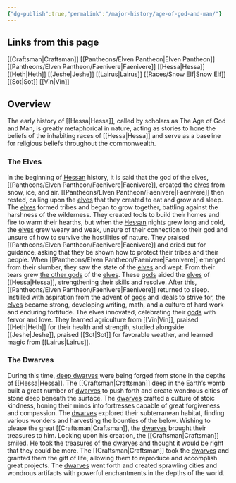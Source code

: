 ```yaml
---
{"dg-publish":true,"permalink":"/major-history/age-of-god-and-man/"}
---
```


## Links from this page
[[Craftsman\|Craftsman]]
[[Pantheons/Elven Pantheon\|Elven Pantheon]]
[[Pantheons/Elven Pantheon/Faenivere\|Faenivere]]
[[Hessa\|Hessa]]
[[Heth\|Heth]]
[[Jeshe\|Jeshe]]
[[Lairus\|Lairus]]
[[Races/Snow Elf\|Snow Elf]]
[[Sot\|Sot]]
[[Vin\|Vin]]
## Overview
The early history of [[Hessa\|Hessa]], called by scholars as The Age of God and Man, is greatly metaphorical in nature, acting as stories to hone the beliefs of the inhabiting races of [[Hessa\|Hessa]] and serve as a baseline for religious beliefs throughout the commonwealth. 
### The Elves
In the beginning of [Hessan](Hessa) history, it is said that the god of the elves, [[Pantheons/Elven Pantheon/Faenivere\|Faenivere]], created the [elves](Snow%20Elf) from snow, ice, and air. [[Pantheons/Elven Pantheon/Faenivere\|Faenivere]] then rested, calling upon the [elves](Snow%20Elf) that they created to eat and grow and sleep. The [elves](Snow%20Elf) formed tribes and began to grow together, battling against the harshness of the wilderness. They created tools to build their homes and fire to warm their hearths, but when the [Hessan](Hessa) nights grew long and cold, the [elves](Snow%20Elf) grew weary and weak, unsure of their connection to their god and unsure of how to survive the hostilities of nature. They praised [[Pantheons/Elven Pantheon/Faenivere\|Faenivere]] and cried out for guidance, asking that they be shown how to protect their tribes and their people. When [[Pantheons/Elven Pantheon/Faenivere\|Faenivere]] emerged from their slumber, they saw the state of the [elves](Snow%20Elf) and wept. From their tears grew [the other gods](Elven%20Pantheon) of the [elves](Snow%20Elf). These [gods](Elven%20Pantheon) aided the [elves](Snow%20Elf) of [[Hessa\|Hessa]], strengthening their skills and resolve. After this, [[Pantheons/Elven Pantheon/Faenivere\|Faenivere]] returned to sleep. Instilled with aspiration from the advent of [gods](Elven%20Pantheon) and ideals to strive for, the [elves](Snow%20Elf) became strong, developing writing, math, and a culture of hard work and enduring fortitude. The elves innovated, celebrating their [gods](Elven%20Pantheon) with fervor and love. They learned agriculture from [[Vin\|Vin]], praised [[Heth\|Heth]] for their health and strength, studied alongside [[Jeshe\|Jeshe]], praised [[Sot\|Sot]] for favorable weather, and learned magic from [[Lairus\|Lairus]].
### The Dwarves
During this time, [deep dwarves](Deep%20Dwarf) were being forged from stone in the depths of [[Hessa\|Hessa]]. The [[Craftsman\|Craftsman]] deep in the Earth’s womb built a great number of [dwarves](Deep%20Dwarf) to push forth and create wondrous cities of stone deep beneath the surface. The [dwarves](Deep%20Dwarf) crafted a culture of stoic kindness, honing their minds into fortresses capable of great forgiveness and compassion. The [dwarves](Deep%20Dwarf) explored their subterranean habitat, finding various wonders and harvesting the bounties of the below. Wishing to please the great [[Craftsman\|Craftsman]], the [dwarves](Deep%20Dwarf) brought their treasures to him. Looking upon his creation, the [[Craftsman\|Craftsman]] smiled. He took the treasures of the [dwarves](Deep%20Dwarf) and thought it would be right that they could be more. The [[Craftsman\|Craftsman]] took the [dwarves](Deep%Dwarf) and granted them the gift of life, allowing them to reproduce and accomplish great projects. The [dwarves](Deep%20Dwarf) went forth and created sprawling cities and wondrous artifacts with powerful enchantments in the depths of the world.